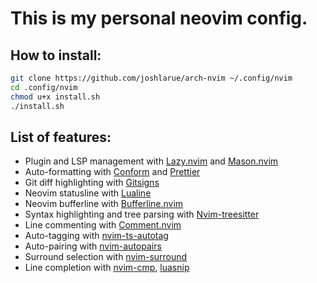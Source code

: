 # This is my personal neovim config.

## How to install:

```bash
git clone https://github.com/joshlarue/arch-nvim ~/.config/nvim
cd .config/nvim
chmod u+x install.sh
./install.sh
```

## List of features:

- Plugin and LSP management with [Lazy.nvim](https://github.com/folke/lazy.nvim) and [Mason.nvim](https://github.com/williamboman/mason.nvim)
- Auto-formatting with [Conform](https://github.com/stevearc/conform.nvim) and [Prettier](https://prettier.io/)
- Git diff highlighting with [Gitsigns](https://github.com/lewis6991/gitsigns.nvim)
- Neovim statusline with [Lualine](https://github.com/lewis6991/gitsigns.nvim)
- Neovim bufferline with [Bufferline.nvim](https://github.com/akinsho/bufferline.nvim)
- Syntax highlighting and tree parsing with [Nvim-treesitter](https://github.com/nvim-treesitter/nvim-treesitter)
- Line commenting with [Comment.nvim](https://github.com/numToStr/Comment.nvim)
- Auto-tagging with [nvim-ts-autotag](https://github.com/windwp/nvim-ts-autotag)
- Auto-pairing with [nvim-autopairs](https://github.com/windwp/nvim-autopairs)
- Surround selection with [nvim-surround](https://github.com/kylechui/nvim-surround)
- Line completion with [nvim-cmp](https://github.com/hrsh7th/nvim-cmp), [luasnip](https://github.com/L3MON4D3/LuaSnip)
